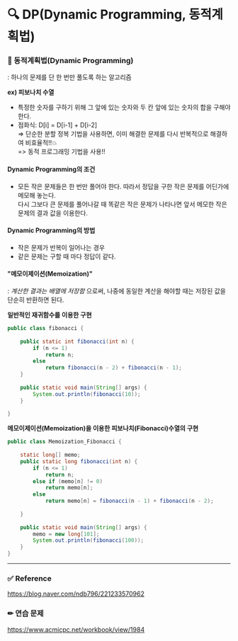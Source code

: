 # 🔍 DP(Dynamic Programming, 동적계획법)  
  
  
  
### 🧾 동적계획법(Dynamic Programming)  
: 하나의 문제를 단 한 번만 풀도록 하는 알고리즘  
  
**ex) 피보나치 수열**  
- 특정한 숫자를 구하기 위해 그 앞에 있는 숫자와 두 칸 앞에 있는 숫자의 합을 구해야한다.  
- 점화식: D[i] = D[i-1] + D[i-2]  
=> 단순한 분할 정복 기법을 사용하면, 이미 해결한 문제를 다시 반복적으로 해결하여 비효율적!!💥  
=> 동적 프로그래밍 기법을 사용!!   

  
#### Dynamic Programming의 조건  
- 모든 작은 문제들은 한 번만 풀어야 한다. 따라서 정답을 구한 작은 문제를 어딘가에 메모해 놓는다.  
  다시 그보다 큰 문제를 풀어나갈 때 똑같은 작은 문제가 나타나면 앞서 메모한 작은 문제의 결과 값을 이용한다.  
  

#### Dynamic Programming의 방법  
- 작은 문제가 반복이 일어나는 경우  
- 같은 문제는 구할 때 마다 정답이 같다.    
  
  
#### "메모이제이션(Memoization)"  
: *계산한 결과는 배열에 저장함* 으로써, 나중에 동일한 계산을 해야할 때는 저장된 값을 단순히 반환하면 된다.  
  
**일반적인 재귀함수를 이용한 구현**  
``` java
public class fibonacci {
 
    public static int fibonacci(int n) {
        if (n <= 1)
            return n;
        else
            return fibonacci(n - 2) + fibonacci(n - 1);
    }
 
    public static void main(String[] args) {
        System.out.println(fibonacci(10));
    }
 
}
```
  
**메모이제이션(Memoization)을 이용한 피보나치(Fibonacci)수열의 구현**  
``` java 
public class Memoization_Fibonacci {
 
    static long[] memo;
    public static long fibonacci(int n) {
        if (n <= 1)
            return n;
        else if (memo[n] != 0)
            return memo[n];
        else
            return memo[n] = fibonacci(n - 1) + fibonacci(n - 2);
 
    }
    
    public static void main(String[] args) {
        memo = new long[101];
        System.out.println(fibonacci(100));
    }
}
```
  
  
*****
### ✅ Reference  
<https://blog.naver.com/ndb796/221233570962>  
  
### ✏ 연습 문제  
<https://www.acmicpc.net/workbook/view/1984>  
  
